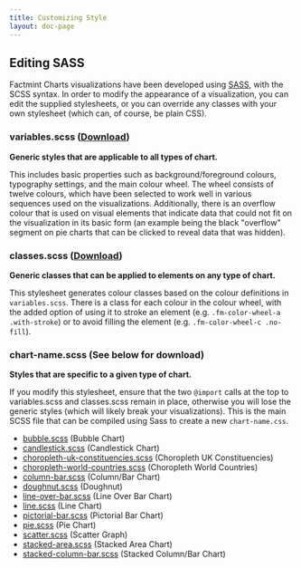 ```yaml
---
title: Customizing Style
layout: doc-page
---
```


<h2>Editing SASS</h2>

<p>Factmint Charts visualizations have been developed using <a href="http://sass-lang.com/">SASS</a>, with the SCSS syntax. In order to modify the appearance of a visualization, you can edit the supplied stylesheets, or you can override any classes with your own stylesheet (which can, of course, be plain CSS).</p>

<h3>variables.scss (<a href="http://s.factmint.com/charts/assets/style/scss/variables.scss">Download</a>)</h3>
<b>Generic styles that are applicable to all types of chart.</b>
<p>This includes basic properties such as background/foreground colours, typography settings, and the main colour wheel. The wheel consists of twelve colours, which have been selected to work well in various sequences used on the visualizations. Additionally, there is an overflow colour that is used on visual elements that indicate data that could not fit on the visualization in its basic form (an example being the black "overflow" segment on pie charts that can be clicked to reveal data that was hidden).</p>

<h3>classes.scss (<a href="http://s.factmint.com/charts/assets/style/scss/classes.scss">Download</a>)</h3>
<b>Generic classes that can be applied to elements on any type of chart.</b>
<p>This stylesheet generates colour classes based on the colour definitions in <code>variables.scss</code>. There is a class for each colour in the colour wheel, with the added option of using it to stroke an element (e.g. <code>.fm-color-wheel-a .with-stroke</code>) or to avoid filling the element (e.g. <code>.fm-color-wheel-c .no-fill</code>).

<h3>chart-name.scss (See below for download)</h3>
<b>Styles that are specific to a given type of chart.</b>
<p>If you modify this stylesheet, ensure that the two <code>@import</code> calls at the top to variables.scss and classes.scss remain in place, otherwise you will lose the generic styles (which will likely break your visualizations). This is the main SCSS file that can be compiled using Sass to create a new <code>chart-name.css</code>.</p>


<ul id="chart=styles">
   <li><a href="http://factmint.github.io/Charts/assets/scss/charts/bubble.scss">bubble.scss</a> (Bubble Chart)</li>
   <li><a href="http://factmint.github.io/Charts/assets/scss/charts/candlestick.scss">candlestick.scss</a> (Candlestick Chart)</li>
   <li><a href="http://factmint.github.io/Charts/assets/scss/charts/choropleth-uk-constituencies.scss">choropleth-uk-constituencies.scss</a> (Choropleth UK Constituencies)</li>
   <li><a href="http://factmint.github.io/Charts/assets/scss/charts/choropleth-world-countries.scss">choropleth-world-countries.scss</a> (Choropleth World Countries)</li>
   <li><a href="http://factmint.github.io/Charts/assets/scss/charts/column-bar.scss">column-bar.scss</a> (Column/Bar Chart)</li>
   <li><a href="http://factmint.github.io/Charts/assets/scss/charts/doughnut.scss">doughnut.scss</a> (Doughnut)</li>
   <li><a href="http://factmint.github.io/Charts/assets/scss/charts/line-over-bar.scss">line-over-bar.scss</a> (Line Over Bar Chart)</li>
   <li><a href="http://factmint.github.io/Charts/assets/scss/charts/line.scss">line.scss</a> (Line Chart)</li>
   <li><a href="http://factmint.github.io/Charts/assets/scss/charts/pictorial-bar.scss">pictorial-bar.scss</a> (Pictorial Bar Chart)</li>
   <li><a href="http://factmint.github.io/Charts/assets/scss/charts/pie.scss">pie.scss</a> (Pie Chart)</li>
   <li><a href="http://factmint.github.io/Charts/assets/scss/charts/scatter.scss">scatter.scss</a> (Scatter Graph)</li>
   <li><a href="http://factmint.github.io/Charts/assets/scss/charts/stacked-area.scss">stacked-area.scss</a> (Stacked Area Chart)</li>
   <li><a href="http://factmint.github.io/Charts/assets/scss/charts/stacked-column-bar.scss">stacked-column-bar.scss</a> (Stacked Column/Bar Chart)</li>
</ul>
